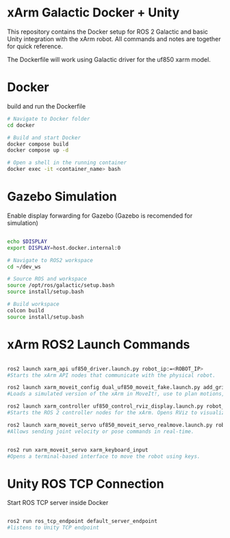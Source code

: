 # xArm Galactic Docker + Unity
This repository contains the Docker setup for ROS 2 Galactic and basic Unity integration with the xArm robot. All commands and notes are together for quick reference.

The Dockerfile will work using Galactic driver for the uf850 xarm model.

# Docker
build and run the Dockerfile
```bash
# Navigate to Docker folder
cd docker

# Build and start Docker
docker compose build
docker compose up -d

# Open a shell in the running container
docker exec -it <container_name> bash
```

# Gazebo Simulation

Enable display forwarding for Gazebo (Gazebo is recomended for simulation)
```bash

echo $DISPLAY
export DISPLAY=host.docker.internal:0

# Navigate to ROS2 workspace
cd ~/dev_ws

# Source ROS and workspace
source /opt/ros/galactic/setup.bash
source install/setup.bash

# Build workspace
colcon build
source install/setup.bash
```

# xArm ROS2 Launch Commands
```bash

ros2 launch xarm_api uf850_driver.launch.py robot_ip:=<ROBOT_IP>
#Starts the xArm API nodes that communicate with the physical robot.

ros2 launch xarm_moveit_config dual_uf850_moveit_fake.launch.py add_gripper:=true
#Loads a simulated version of the xArm in MoveIt!, use to plan motions, visualize in RViz, and test algorithms safely

ros2 launch xarm_controller uf850_control_rviz_display.launch.py robot_ip:=<ROBOT_IP> add_gripper:=true
#Starts the ROS 2 controller nodes for the xArm. Opens RViz to visualize the robot state in real-time.

ros2 launch xarm_moveit_servo uf850_moveit_servo_realmove.launch.py robot_ip:=<ROBOT_IP> start_servo:=true
#Allows sending joint velocity or pose commands in real-time.


ros2 run xarm_moveit_servo xarm_keyboard_input
#Opens a terminal-based interface to move the robot using keys.
```

# Unity ROS TCP Connection


Start ROS TCP server inside Docker

```bash

ros2 run ros_tcp_endpoint default_server_endpoint
#listens to Unity TCP endpoint
```
